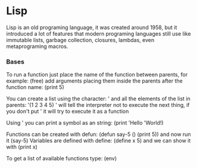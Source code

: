 # Lisp

Lisp is an old programing language, it was created around 1958, but it introduced a lot of features that 
modern programing languages still use like immutable lists, garbage collection, closures, lambdas, even metaprograming macros.

### Bases
To run a function just place the name of the function between parents, for example: (free)
add arguments placing them inside the parents after the function name: (print 5)

You can create a list using the character: ' and all the elements of the list in parents: '(1 2 3 4 5)
' will tell the interpreter not to execute the next thing, if you don't put ' it will try to execute it as a function

Using ' you can print a symbol as an string: (print 'Hello 'World!)

Functions can be created with defun: (defun say-5 () (print 5)) and now run it (say-5)
Variables are defined with define: (define x 5) and we can show it with (print x)

To get a list of available functions type: (env)